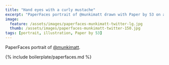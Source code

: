 ```yaml
---
title: "Hand eyes with a curly mustache"
excerpt: "PaperFaces portrait of @munkimatt drawn with Paper by 53 on an iPad."
image: 
  feature: /assets/images/paperfaces-munkimatt-twitter-lg.jpg
  thumb: /assets/images/paperfaces-munkimatt-twitter-150.jpg
tags: [portrait, illustration, Paper by 53]
---
```


PaperFaces portrait of [@munkimatt](http://twitter.com/munkimatt).

{% include boilerplate/paperfaces.md %}